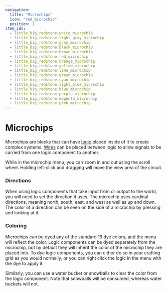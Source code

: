 ```yaml
---
navigation:
  title: "Microchips"
  icon: "red_microchip"
  position: 1
item_ids:
  - little_big_redstone:white_microchip
  - little_big_redstone:light_gray_microchip
  - little_big_redstone:gray_microchip
  - little_big_redstone:black_microchip
  - little_big_redstone:brown_microchip
  - little_big_redstone:red_microchip
  - little_big_redstone:orange_microchip
  - little_big_redstone:yellow_microchip
  - little_big_redstone:lime_microchip
  - little_big_redstone:green_microchip
  - little_big_redstone:cyan_microchip
  - little_big_redstone:light_blue_microchip
  - little_big_redstone:blue_microchip
  - little_big_redstone:purple_microchip
  - little_big_redstone:magenta_microchip
  - little_big_redstone:pink_microchip
---
```


# Microchips

<FloatingColumn align="right">
	<PaddedBox left="5">
		<RecipeFor id="red_microchip" />
	</PaddedBox>
</FloatingColumn>

<FloatingColumn>
	<PaddedBox left="5" right="10" bottom="5">
		<GameScene zoom="1.5" padding="0" background="transparent">
			<ImportStructure src="assets/structures/microchips.snbt" />
			<IsometricCamera yaw="135" pitch="30" />
		</GameScene>
	</PaddedBox>
</FloatingColumn>

Microchips are blocks that can have [logic](logic/introduction.md) placed inside of it to create complex systems.
[Wires](redstone_bits.md) can be placed between logic to allow signals to be carried from one logic component to
another.

While in the microchip menu, you can zoom in and out using the scroll wheel. Holding left-click and dragging will move
the view area of the circuit.

### Directions

When using logic components that take input from or output to the world, you will need to set the direction it uses.
The microchip uses cardinal directions, meaning <Color color="#4CFF00">north</Color>,
<Color color="#0094FF">south</Color>, <Color color="#FF0000">east</Color>, and <Color color="#FF6A00">west</Color> as
well as <Color color="#FFFFFF">up</Color> and <Color color="#FFD800">down</Color>. The color of a direction can be seen
on the side of a microchip by pressing **<KeyBind id="key.sneak" />** and looking at it.

### Coloring

Microchips can be dyed any of the standard 16 dye colors, and the menu will reflect the color. Logic components can be
dyed separately from the microchip, but by default they will inherit the color of the microchip they are placed into.
To dye logic components, you can either do so in your crafting grid as you would normally, or you can right click the
logic in the menu with the dye to apply it.

Similarly, you can use a water bucket or snowballs to clear the color from the logic component. Note that snowballs
will be consumed, whereas water buckets will not.